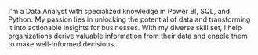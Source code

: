 I'm a Data Analyst with specialized knowledge in Power BI, SQL, and Python. My passion lies in unlocking the potential of data and transforming it into actionable insights for businesses. With my diverse skill set, I help organizations derive valuable information from their data and enable them to make well-informed decisions.
